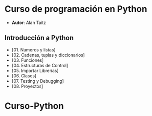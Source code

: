 # Curso de programación en Python

* **Autor**: Alan Taitz

## Introducción a Python

* [01. Numeros y listas]
* [02. Cadenas, tuplas y diccionarios]
* [03. Funciones]
* [04. Estructuras de Control]
* [05. Importar Librerías]
* [06. Clases]
* [07. Testing y Debugging]
* [08. Proyectos]
# Curso-Python
